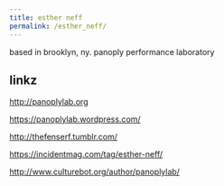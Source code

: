 ```yaml
---
title: esther neff
permalink: /esther_neff/
---
```


based in brooklyn, ny. panoply performance laboratory

linkz
-----

<http://panoplylab.org>

<https://panoplylab.wordpress.com/>

<http://thefenserf.tumblr.com/>

<https://incidentmag.com/tag/esther-neff/>

<http://www.culturebot.org/author/panoplylab/>
